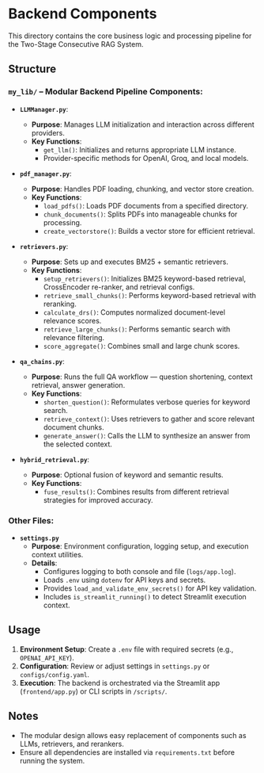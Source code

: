# Backend Components

This directory contains the core business logic and processing pipeline for the Two-Stage Consecutive RAG System.

## Structure

### `my_lib/` – Modular Backend Pipeline Components:
- **`LLMManager.py`**: 
  - **Purpose**: Manages LLM initialization and interaction across different providers.
  - **Key Functions**: 
    - `get_llm()`: Initializes and returns appropriate LLM instance.
    - Provider-specific methods for OpenAI, Groq, and local models.


- **`pdf_manager.py`**: 
  - **Purpose**: Handles PDF loading, chunking, and vector store creation.
  - **Key Functions**: 
    - `load_pdfs()`: Loads PDF documents from a specified directory.
    - `chunk_documents()`: Splits PDFs into manageable chunks for processing.
    - `create_vectorstore()`: Builds a vector store for efficient retrieval.

- **`retrievers.py`**: 
  - **Purpose**: Sets up and executes BM25 + semantic retrievers.
  - **Key Functions**: 
    - `setup_retrievers()`: Initializes BM25 keyword-based retrieval, CrossEncoder re-ranker, and retrieval configs.
    - `retrieve_small_chunks()`: Performs keyword-based retrieval with reranking.
    - `calculate_drs()`: Computes normalized document-level relevance scores.
    - `retrieve_large_chunks()`: Performs semantic search with relevance filtering.
    - `score_aggregate()`: Combines small and large chunk scores.


- **`qa_chains.py`**: 
  - **Purpose**: Runs the full QA workflow — question shortening, context retrieval, answer generation.
  - **Key Functions**:
    - `shorten_question()`: Reformulates verbose queries for keyword search.
    - `retrieve_context()`: Uses retrievers to gather and score relevant document chunks.
    - `generate_answer()`: Calls the LLM to synthesize an answer from the selected context.


- **`hybrid_retrieval.py`**: 
  - **Purpose**: Optional fusion of keyword and semantic results.
  - **Key Functions**: 
    - `fuse_results()`: Combines results from different retrieval strategies for improved accuracy.

### Other Files:
- **`settings.py`**
  - **Purpose**: Environment configuration, logging setup, and execution context utilities.
  - **Details**:
    - Configures logging to both console and file (`logs/app.log`).
    - Loads `.env` using `dotenv` for API keys and secrets.
    - Provides `load_and_validate_env_secrets()` for API key validation.
    - Includes `is_streamlit_running()` to detect Streamlit execution context.


## Usage
1. **Environment Setup**: Create a `.env` file with required secrets (e.g., `OPENAI_API_KEY`).
2. **Configuration**: Review or adjust settings in `settings.py` or `configs/config.yaml`.
3. **Execution**: The backend is orchestrated via the Streamlit app (`frontend/app.py`) or CLI scripts in `/scripts/`.


## Notes

- The modular design allows easy replacement of components such as LLMs, retrievers, and rerankers.
- Ensure all dependencies are installed via `requirements.txt` before running the system.

